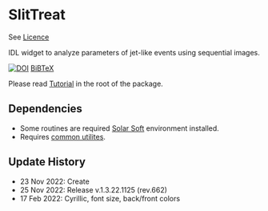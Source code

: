 # SlitTreat

See [Licence](https://github.com/Alexey-Stupishin/StilTreat/blob/main/LICENSE)

IDL widget to analyze parameters of jet-like events using sequential images. 

[![DOI](https://zenodo.org/badge/doi/10.5281/zenodo.7362757.svg)](https://zenodo.org/record/7362757) [BiBTeX](https://github.com/Alexey-Stupishin/StilTreat/blob/main/SlitTreat.bib)

Please read [Tutorial](https://github.com/Alexey-Stupishin/StilTreat/blob/main/SlitTreat%20Tutorial.pdf) in the root of the package.

## Dependencies
* Some routines are required [Solar Soft](https://www.lmsal.com/solarsoft/ssw_packages_info.html) environment installed.
* Requires [common utilites](https://github.com/Alexey-Stupishin/AS-IDL-Library).

## Update History
* 23 Nov 2022: Create
* 25 Nov 2022: Release v.1.3.22.1125 (rev.662)
* 17 Feb 2022: Cyrillic, font size, back/front colors

